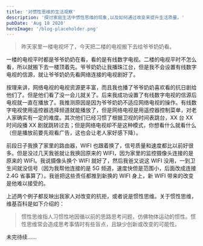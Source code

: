 ```yaml
---
title: '对惯性思维的生活观察'
description: '探讨家庭生活中惯性思维的现象,以及如何通过改变来提升生活质量。'
pubDate: 'Aug 18 2020'
heroImage: '/blog-placeholder.png'
---
```


> 昨天家里一楼电视坏了，今天把二楼的电视搬下去给爷爷奶奶看。

一楼的电视平时都是爷爷奶奶在看，看的是有线数字电视。二楼的电视平时不怎么看，所以就搬下去一楼顶着先。爷爷奶奶让我播珠江台，但是我不会设置有线数字电视的信源，就让爷爷奶奶先看网络连接的电视剧好了。

按理来讲，网络电视的电视资源更丰富，而且我也播了爷爷奶奶喜欢看的抗日剧给他们了。但是他们看了没一会儿就关了。后来我成功设置了有线数字电视的信源后电视就一直在播放了。我推测原因是因为爷爷奶奶不适应网络电视的操作。有线数字电视使用遥控器选择频道就能播放了，但是网络电视是用遥控器控制菜单，对老人家确实有一定的难度。其次他们已经习惯了根据卫视的时间表跳台，XX 台 XX 时间段播 XX 剧就跳转过去；但是网络电视却不是这种模式，你想看什么就看什么（但是播放前要先观看广告，这也会让老人家好感下降）。

前段日子我换了家里的路由器，WIFI 也跟着换了，信号质量和速度都比以前好很多。但是没过几天我爸就让我换回原来的 WIFI，因为家里的监控摄像头连接的是原来的 WIFI。我说摄像头换个 WIFI 就好了，然后我爸又说这 WIFI 没用，一到卫生间就没信号（因为我帮他连接的是 5G 频道，速度快但是范围小，后面改成连接 2.4G 省事算了）。我爸把这些责任都推到新换的 WIFI 身上，新 WIFI 带来的改变是他难以接受的。

上述两个例子都反映出我家人对改变的抗拒，或者说是惯性思维。关于惯性思维，维基百科是如下介绍的：

> 惯性思维指人习惯性地因循以前的思路思考问题，仿佛物体运动的惯性。惯性思维常会造成思考事情时有些盲点，且缺少创新或改变的可能性。

未完待续……
